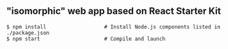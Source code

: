 ## "isomorphic" web app based on React Starter Kit

```shell
$ npm install                   # Install Node.js components listed in ./package.json
$ npm start                     # Compile and launch
```
